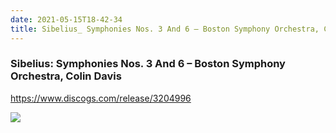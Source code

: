 ```yaml
---
date: 2021-05-15T18-42-34
title: Sibelius_ Symphonies Nos. 3 And 6 – Boston Symphony Orchestra, Colin Davis
---
```

### Sibelius: Symphonies Nos. 3 And 6 – Boston Symphony Orchestra, Colin Davis
https://www.discogs.com/release/3204996

![](dayone-moment://6B1078478F7A425CB185C9AD93286E1D)
